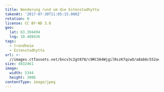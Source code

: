 ```yaml
---
title: Wanderung rund um die Estenstadhytta
takenAt: '2017-07-30T11:05:15.000Z'
rotation: 0
license: CC BY-ND 3.0
geo:
  lat: 63.394494
  lng: 10.488436
tags:
  - trondheim
  - Estenstadhytta
url: >-
  //images.ctfassets.net/bncv3c2gt878/c9RCS64WjgilRszK7qcwO/a8ab6c552ac69ba5ea075c53818d9c2a/wanderung-rund-um-die-estenstadhytta_36131681771_o
size: 4832461
image:
  width: 5344
  height: 3006
contentType: image/jpeg
---
```


